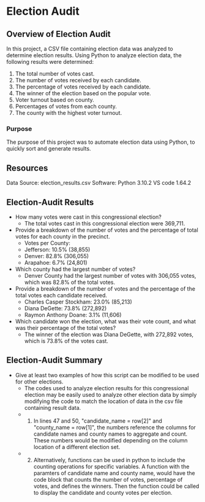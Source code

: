 # Election Audit

## Overview of Election Audit
In this project, a CSV file containing election data was analyzed to determine election results. Using Python to analyze election data, the following results were determined:

  1. The total number of votes cast.
  2. The number of votes received by each candidate.
  3. The percentage of votes received by each candidate.
  4. The winner of the election based on the popular vote. 
  5. Voter turnout based on county.
  6. Percentages of votes from each county.
  7. The county with the highest voter turnout. 

### Purpose
The purpose of this project was to automate election data using Python, to quickly sort and generate results.

## Resources
Data Source: election_results.csv
Software: Python 3.10.2 VS code 1.64.2

## Election-Audit Results
- How many votes were cast in this congressional election?
  -   The total votes cast in this congressional election were 369,711.
- Provide a breakdown of the number of votes and the percentage of total votes for each county in the precinct.
  -   Votes per County:
  -   Jefferson: 10.5% (38,855)
  -   Denver: 82.8% (306,055)
  -   Arapahoe: 6.7% (24,801) 
- Which county had the largest number of votes?
  -   Denver County had the largest number of votes with 306,055 votes, which was 82.8% of the total votes. 
- Provide a breakdown of the number of votes and the percentage of the total votes each candidate received.
  -   Charles Casper Stockham: 23.0% (85,213)
  -   Diana DeGette: 73.8% (272,892)
  -   Raymon Anthony Doane: 3.1% (11,606)
- Which candidate won the election, what was their vote count, and what was their percentage of the total votes?
  -   The winner of the election was Diana DeGette, with 272,892 votes, which is 73.8% of the votes cast.

## Election-Audit Summary
- Give at least two examples of how this script can be modified to be used for other elections.
  -   The codes used to analyze election results for this congressional election may be easily used to analyze other election data by simply modifying the code to match the location of data in the csv file containing result data. 
    -   1. In lines 47 and 50, "candidate_name = row[2]" and "county_name = row[1]", the numbers reference the columns for candidate names and county names to aggregate and count. These numbers would be modified depending on the column location of a different election set. 
    -   2. Alternatively, functions can be used in python to include the counting operations for specific variables. A function with the paramters of candidate name and county name, would have the code block that counts the number of votes, percentage of votes, and defines the winners. Then the function could be called to display the candidate and county votes per election. 

